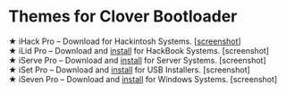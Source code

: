 # Themes for Clover Bootloader
★ iHack Pro – Download for Hackintosh Systems. [<a href="https://www.gixxerpc.com/theme/ihack-pro/#github" target="_blank">screenshot</a>]<br>
★ iLid Pro – Download and <a href="/INSTALL.md">install</a> for HackBook Systems. [screenshot]<br>
★ iServe Pro – Download and <a href="/INSTALL.md">install</a> for Server Systems. [screenshot]<br>
★ iSet Pro – Download and <a href="/INSTALL.md">install</a> for USB Installers. [screenshot]<br>
★ iSeven Pro – Download and <a href="/INSTALL.md">install</a> for Windows Systems. [screenshot]<br>
